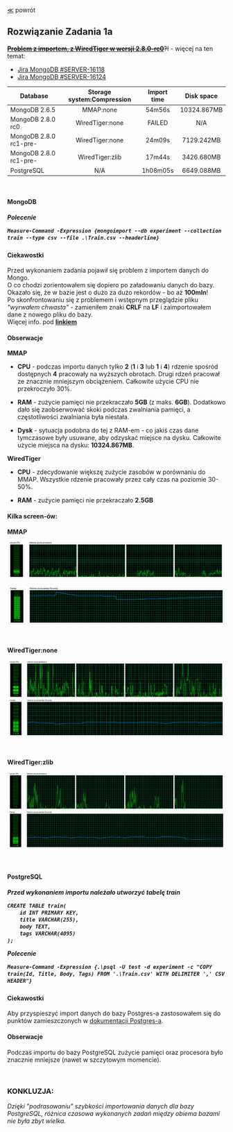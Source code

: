 ﻿[&#8810;](../exercise1.md) powrót

## Rozwiązanie <b>Zadania 1a</b>

~~<b>[Problem z importem, z WiredTiger w wersji 2.8.0-rc0](./resources/wiredtiger_import_fail.md
)</b>?!~~ - więcej na ten temat:
* [Jira MongoDB #SERVER-16118](https://jira.mongodb.org/browse/SERVER-16118)
* [Jira MongoDB #SERVER-16124](https://jira.mongodb.org/browse/SERVER-16124)



| Database					| Storage system:Compression	| Import time	| Disk space 	|
| ------------------------- |:-----------------------------:|:-------------:|:-------------:|
| MongoDB 2.6.5				| MMAP:none						| 54m56s		| 10324.867MB	|
| MongoDB 2.8.0 rc0			| WiredTiger:none				| FAILED		| N/A			|
| MongoDB 2.8.0 rc1-pre-	| WiredTiger:none				| 24m09s		| 7129.242MB	|
| MongoDB 2.8.0 rc1-pre-	| WiredTiger:zlib				| 17m44s		| 3426.680MB	|
| PostgreSQL 				| N/A							| 1h08m05s		| 6649.088MB	|

<br />

<h4 id="mongodb">MongoDB<h5>

<b>Polecenie</b>

	Measure-Command -Expression {mongoimport --db experiment --collection train --type csv --file .\Train.csv --headerline}
	
#### Ciekawostki
	
Przed wykonaniem zadania pojawił się problem z importem danych do Mongo.<br />
O co chodzi zorientowałem się dopiero po załadowaniu danych do bazy.<br />
Okazało się, że w bazie jest o dużo za dużo rekordów - bo aż <b>100mln</b>!<br />
Po skonfrontowaniu się z problemem i wstępnym przeglądzie pliku <i>"wyrwałem chwasta"</i> - zamieniłem znaki <b>CRLF</b> na <b>LF</b> i zaimportowałem dane z nowego pliku do bazy.<br />
Więcej info. pod <b>[linkiem](http://www.kaggle.com/c/facebook-recruiting-iii-keyword-extraction/forums/t/5594/number-of-train-test-cases-nested-csv-issues/29857#post29857)</b>
	
#### Obserwacje

<b>MMAP</b>

- <b>CPU</b> - podczas importu danych tylko <b>2</b> (<b>1</b> i <b>3</b> lub <b>1</b> i <b>4</b>) rdzenie spośród dostępnych <b>4</b> pracowały na wyższych obrotach. Drugi rdzeń pracował ze znacznie mniejszym obciążeniem. Całkowite użycie CPU nie przekroczyło 30%.

- <b>RAM</b> - zużycie pamięci nie przekraczało <b>5GB</b> (z maks. <b>6GB</b>). Dodatkowo dało się zaobserwować skoki podczas zwalniania pamięci, a częstotliwości zwalniania była niestała.

- <b>Dysk</b> - sytuacja podobna do tej z RAM-em - co jakiś czas dane tymczasowe były usuwane, aby odzyskać miejsce na dysku. 
Całkowite użycie miejsca na dysku: <b>10324.867MB</b>.

<b>WiredTiger</b>

- <b>CPU</b> - zdecydowanie większę zużycie zasobów w porównaniu do MMAP. Wszystkie rdzenie pracowały przez cały czas na poziomie 30-50%.

- <b>RAM</b> - zużycie pamięci nie przekraczało <b>2.5GB</b>

#### Kilka screen-ów:

<b>MMAP</b>

![Tutaj powinien być screen!!!](./resources/1a_mongo_cpu.png "CPU")

![Gdzie jest screen?!](./resources/1a_mongo_ram.png "RAM")

<br />

<b>WiredTiger:none</b>

![Tutaj powinien być screen!!!](./resources/1a_wiredtiger_cpu_ram.png "CPU & RAM")

<br />

<b>WiredTiger:zlib</b>

![Gdzie jest screen?!](./resources/1a_wiredtiger_zlib_cpu_ram.png "CPU & RAM")

<br />

<h4 id="postgresql">PostgreSQL<h5>

Przed wykonaniem importu należało utworzyć tabelę train

	CREATE TABLE train(
		id INT PRIMARY KEY,
		title VARCHAR(255),
		body TEXT,
		tags VARCHAR(4095)
	);

<b>Polecenie</b>

	Measure-Command -Expression {.\psql -U test -d experiment -c "COPY train(Id, Title, Body, Tags) FROM '.\Train.csv' WITH DELIMITER ',' CSV HEADER"}
	
#### Ciekawostki

Aby przyspieszyć import danych do bazy Postgres-a zastosowałem się do punktów zamieszczonych w [dokumentacji Postgres-a](http://www.postgresql.org/docs/9.3/static/populate.html).
	
#### Obserwacje

Podczas importu do bazy PostgreSQL zużycie pamięci oraz procesora było znacznie mniejsze (nawet w szczytowym momencie).

<br />

### KONKLUZJA:
<i>Dzięki "podrasowaniu" szybkości importowania danych dla bazy PostgreSQL, różnica czasowa wykonanych zadań między obiema bazami nie była zbyt wielka.</i>
